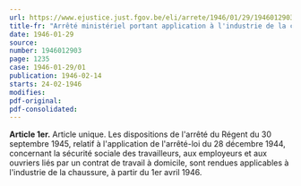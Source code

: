 ```yaml
---
url: https://www.ejustice.just.fgov.be/eli/arrete/1946/01/29/1946012903/justel
title-fr: "Arrêté ministériel portant application à l'industrie de la chaussure, de l'arrêté du Régent du 30 septembre 1945 relatif à l'application de l'arrêté-loi du 28 décembre 1944, concernant la sécurité sociale des travailleurs, employeurs et aux ouvriers liés par un contrat de travail à domicile."
date: 1946-01-29
source:
number: 1946012903
page: 1235
case: 1946-01-29/01
publication: 1946-02-14
starts: 24-02-1946
modifies:
pdf-original:
pdf-consolidated:
---
```


**Article 1er.** Article unique. Les dispositions de l'arrêté du Régent du 30 septembre 1945, relatif à l'application de l'arrêté-loi du 28 décembre 1944, concernant la sécurité sociale des travailleurs, aux employeurs et aux ouvriers liés par un contrat de travail à domicile, sont rendues applicables à l'industrie de la chaussure, à partir du 1er avril 1946.
